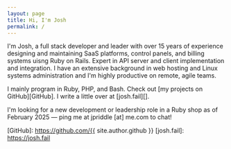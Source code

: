 ```yaml
---
layout: page
title: Hi, I'm Josh
permalink: /
---
```


I'm Josh, a full stack developer and leader with over 15 years of experience
designing and maintaining SaaS platforms, control panels, and billing systems
uisng Ruby on Rails. Expert in API server and client implementation and
integration. I have an extensive background in web hosting and Linux systems
administration and I'm highly productive on remote, agile teams.

I mainly program in Ruby, PHP, and Bash. Check out [my projects on
GitHub][GitHub]. I write a little over at [josh.fail][].

I'm looking for a new development or leadership role in a Ruby shop as of
February 2025 — ping me at jpriddle [at] me.com to chat!

[GitHub]: https://github.com/{{ site.author.github }}
[josh.fail]: https://josh.fail
